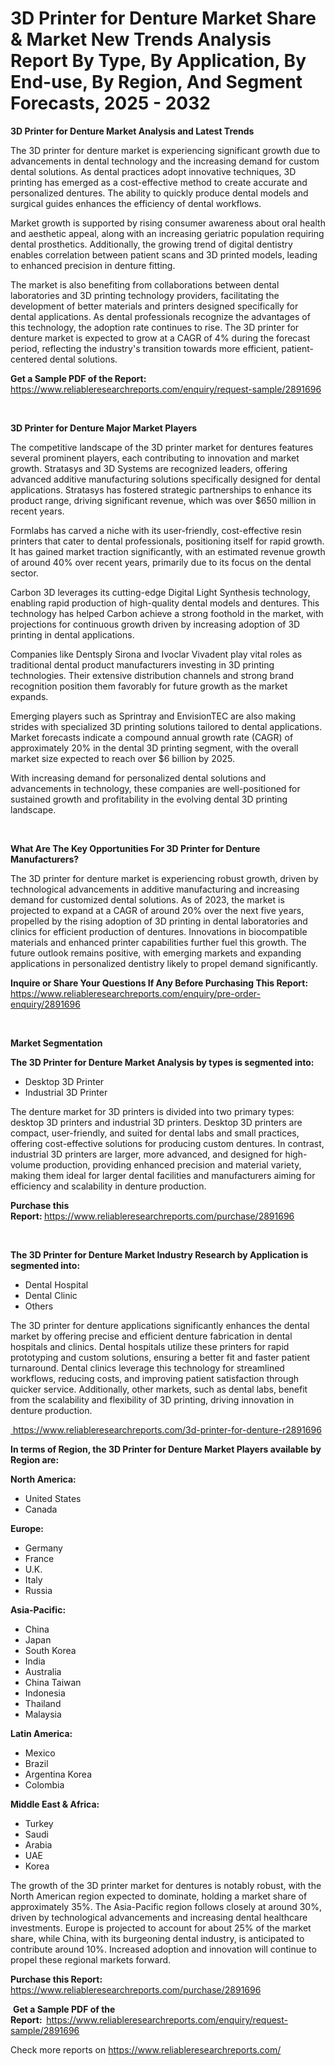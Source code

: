 <p><h1>3D Printer for Denture Market Share & Market New Trends Analysis Report By Type, By Application, By End-use, By Region, And Segment Forecasts, 2025 - 2032</h1></p><p><strong>3D Printer for Denture Market Analysis and Latest Trends</strong></p>
<p><p>The 3D printer for denture market is experiencing significant growth due to advancements in dental technology and the increasing demand for custom dental solutions. As dental practices adopt innovative techniques, 3D printing has emerged as a cost-effective method to create accurate and personalized dentures. The ability to quickly produce dental models and surgical guides enhances the efficiency of dental workflows.</p><p>Market growth is supported by rising consumer awareness about oral health and aesthetic appeal, along with an increasing geriatric population requiring dental prosthetics. Additionally, the growing trend of digital dentistry enables correlation between patient scans and 3D printed models, leading to enhanced precision in denture fitting.</p><p>The market is also benefiting from collaborations between dental laboratories and 3D printing technology providers, facilitating the development of better materials and printers designed specifically for dental applications. As dental professionals recognize the advantages of this technology, the adoption rate continues to rise. The 3D printer for denture market is expected to grow at a CAGR of 4% during the forecast period, reflecting the industry's transition towards more efficient, patient-centered dental solutions.</p></p>
<p><strong>Get a Sample PDF of the Report:&nbsp;</strong> <a href="https://www.reliableresearchreports.com/enquiry/request-sample/2891696?utm_campaign=2251&utm_medium=2&utm_source=Github&utm_content=ia&utm_term=14032025&utm_id=3d-printer-for-denture">https://www.reliableresearchreports.com/enquiry/request-sample/2891696</a></p>
<p>&nbsp;</p>
<p><strong>3D Printer for Denture Major Market Players</strong></p>
<p><p>The competitive landscape of the 3D printer market for dentures features several prominent players, each contributing to innovation and market growth. Stratasys and 3D Systems are recognized leaders, offering advanced additive manufacturing solutions specifically designed for dental applications. Stratasys has fostered strategic partnerships to enhance its product range, driving significant revenue, which was over $650 million in recent years.</p><p>Formlabs has carved a niche with its user-friendly, cost-effective resin printers that cater to dental professionals, positioning itself for rapid growth. It has gained market traction significantly, with an estimated revenue growth of around 40% over recent years, primarily due to its focus on the dental sector.</p><p>Carbon 3D leverages its cutting-edge Digital Light Synthesis technology, enabling rapid production of high-quality dental models and dentures. This technology has helped Carbon achieve a strong foothold in the market, with projections for continuous growth driven by increasing adoption of 3D printing in dental applications.</p><p>Companies like Dentsply Sirona and Ivoclar Vivadent play vital roles as traditional dental product manufacturers investing in 3D printing technologies. Their extensive distribution channels and strong brand recognition position them favorably for future growth as the market expands.</p><p>Emerging players such as Sprintray and EnvisionTEC are also making strides with specialized 3D printing solutions tailored to dental applications. Market forecasts indicate a compound annual growth rate (CAGR) of approximately 20% in the dental 3D printing segment, with the overall market size expected to reach over $6 billion by 2025.</p><p>With increasing demand for personalized dental solutions and advancements in technology, these companies are well-positioned for sustained growth and profitability in the evolving dental 3D printing landscape.</p></p>
<p>&nbsp;</p>
<p><strong>What Are The Key Opportunities For 3D Printer for Denture Manufacturers?</strong></p>
<p><p>The 3D printer for denture market is experiencing robust growth, driven by technological advancements in additive manufacturing and increasing demand for customized dental solutions. As of 2023, the market is projected to expand at a CAGR of around 20% over the next five years, propelled by the rising adoption of 3D printing in dental laboratories and clinics for efficient production of dentures. Innovations in biocompatible materials and enhanced printer capabilities further fuel this growth. The future outlook remains positive, with emerging markets and expanding applications in personalized dentistry likely to propel demand significantly.</p></p>
<p><strong>Inquire or Share Your Questions If Any Before Purchasing This Report:</strong> <a href="https://www.reliableresearchreports.com/enquiry/pre-order-enquiry/2891696?utm_campaign=2251&utm_medium=2&utm_source=Github&utm_content=ia&utm_term=14032025&utm_id=3d-printer-for-denture">https://www.reliableresearchreports.com/enquiry/pre-order-enquiry/2891696</a></p>
<p>&nbsp;</p>
<p><strong>Market Segmentation</strong></p>
<p><strong>The 3D Printer for Denture Market Analysis by types is segmented into:</strong></p>
<p><ul><li>Desktop 3D Printer</li><li>Industrial 3D Printer</li></ul></p>
<p><p>The denture market for 3D printers is divided into two primary types: desktop 3D printers and industrial 3D printers. Desktop 3D printers are compact, user-friendly, and suited for dental labs and small practices, offering cost-effective solutions for producing custom dentures. In contrast, industrial 3D printers are larger, more advanced, and designed for high-volume production, providing enhanced precision and material variety, making them ideal for larger dental facilities and manufacturers aiming for efficiency and scalability in denture production.</p></p>
<p><strong>Purchase this Report:&nbsp;</strong><a href="https://www.reliableresearchreports.com/purchase/2891696?utm_campaign=2251&utm_medium=2&utm_source=Github&utm_content=ia&utm_term=14032025&utm_id=3d-printer-for-denture">https://www.reliableresearchreports.com/purchase/2891696</a></p>
<p>&nbsp;</p>
<p><strong>The 3D Printer for Denture Market Industry Research by Application is segmented into:</strong></p>
<p><ul><li>Dental Hospital</li><li>Dental Clinic</li><li>Others</li></ul></p>
<p><p>The 3D printer for denture applications significantly enhances the dental market by offering precise and efficient denture fabrication in dental hospitals and clinics. Dental hospitals utilize these printers for rapid prototyping and custom solutions, ensuring a better fit and faster patient turnaround. Dental clinics leverage this technology for streamlined workflows, reducing costs, and improving patient satisfaction through quicker service. Additionally, other markets, such as dental labs, benefit from the scalability and flexibility of 3D printing, driving innovation in denture production.</p></p>
<p><a href="https://www.reliableresearchreports.com/3d-printer-for-denture-r2891696?utm_campaign=2251&utm_medium=2&utm_source=Github&utm_content=ia&utm_term=14032025&utm_id=3d-printer-for-denture">&nbsp;https://www.reliableresearchreports.com/3d-printer-for-denture-r2891696</a></p>
<p><strong>In terms of Region, the 3D Printer for Denture Market Players available by Region are:</strong></p>
<p>
    <p> <strong> North America: </strong>
        <ul>
            <li>United States</li>
            <li>Canada</li>
        </ul>
        </p> 
    <p> <strong> Europe: </strong>
        <ul>
            <li>Germany</li>
            <li>France</li>
            <li>U.K.</li>
            <li>Italy</li>
            <li>Russia</li>
        </ul>
        </p> 
    <p> <strong> Asia-Pacific: </strong>
        <ul>
            <li>China</li>
            <li>Japan</li>
            <li>South Korea</li>
            <li>India</li>
            <li>Australia</li>
            <li>China Taiwan</li>
            <li>Indonesia</li>
            <li>Thailand</li>
            <li>Malaysia</li>
        </ul>
        </p> 
    <p> <strong> Latin America: </strong>
        <ul>
            <li>Mexico</li>
            <li>Brazil</li>
            <li>Argentina Korea</li>
            <li>Colombia</li>
        </ul>
        </p> 
    <p> <strong> Middle East & Africa: </strong>
        <ul>
            <li>Turkey</li>
            <li>Saudi</li>
            <li>Arabia</li>
            <li>UAE</li>
            <li>Korea</li>
        </ul>
    </p>
    </p>
<p><p>The growth of the 3D printer market for dentures is notably robust, with the North American region expected to dominate, holding a market share of approximately 35%. The Asia-Pacific region follows closely at around 30%, driven by technological advancements and increasing dental healthcare investments. Europe is projected to account for about 25% of the market share, while China, with its burgeoning dental industry, is anticipated to contribute around 10%. Increased adoption and innovation will continue to propel these regional markets forward.</p></p>
<p><strong>Purchase this Report: </strong><a href="https://www.reliableresearchreports.com/purchase/2891696?utm_campaign=2251&utm_medium=2&utm_source=Github&utm_content=ia&utm_term=14032025&utm_id=3d-printer-for-denture">https://www.reliableresearchreports.com/purchase/2891696</a></p>
<p>&nbsp;<strong>Get a Sample PDF of the Report:&nbsp;&nbsp;</strong><a href="https://www.reliableresearchreports.com/enquiry/request-sample/2891696?utm_campaign=2251&utm_medium=2&utm_source=Github&utm_content=ia&utm_term=14032025&utm_id=3d-printer-for-denture">https://www.reliableresearchreports.com/enquiry/request-sample/2891696</a></p>
<p><strong></strong></p>
<p>Check more reports on <a href="https://www.reliableresearchreports.com/?utm_campaign=2251&utm_medium=2&utm_source=Github&utm_content=ia&utm_term=14032025&utm_id=3d-printer-for-denture">https://www.reliableresearchreports.com/</a></p>